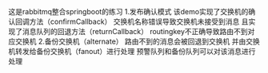 这是rabbitmq整合springboot的练习
1.发布确认模式
该demo实现了交换机的确认回调方法（confirmCallback） 交换机名称错误导致交换机未接受到消息
且实现了消息队列的回退方法（returnCallback） routingkey不正确导致路由不到对应交换机
2.备份交换机（alternate）
路由不到的消息会被回退到交换机 并由交换机转发给备份交换机（fanout）进行处理
预警队列和备份队列可以对该消息进行处理
